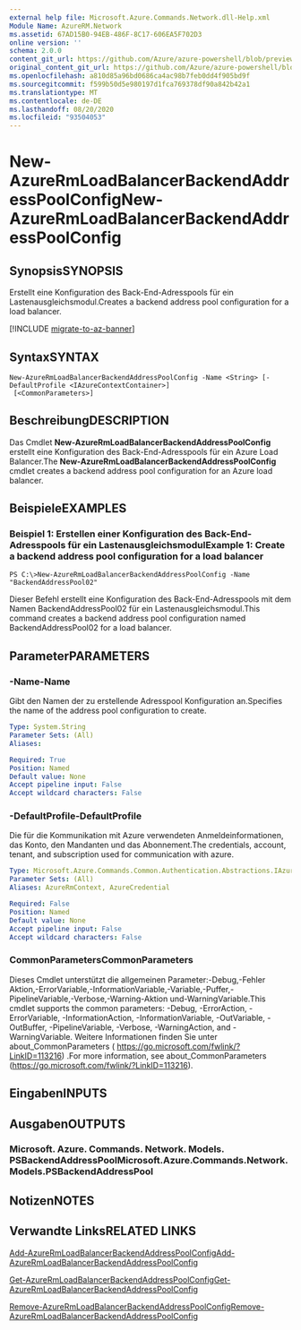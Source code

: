 ```yaml
---
external help file: Microsoft.Azure.Commands.Network.dll-Help.xml
Module Name: AzureRM.Network
ms.assetid: 67AD15B0-94EB-486F-8C17-606EA5F702D3
online version: ''
schema: 2.0.0
content_git_url: https://github.com/Azure/azure-powershell/blob/preview/src/ResourceManager/Network/Commands.Network/help/New-AzureRmLoadBalancerBackendAddressPoolConfig.md
original_content_git_url: https://github.com/Azure/azure-powershell/blob/preview/src/ResourceManager/Network/Commands.Network/help/New-AzureRmLoadBalancerBackendAddressPoolConfig.md
ms.openlocfilehash: a810d85a96bd0686ca4ac98b7feb0dd4f905bd9f
ms.sourcegitcommit: f599b50d5e980197d1fca769378df90a842b42a1
ms.translationtype: MT
ms.contentlocale: de-DE
ms.lasthandoff: 08/20/2020
ms.locfileid: "93504053"
---
```

# <span data-ttu-id="09a4a-101">New-AzureRmLoadBalancerBackendAddressPoolConfig</span><span class="sxs-lookup"><span data-stu-id="09a4a-101">New-AzureRmLoadBalancerBackendAddressPoolConfig</span></span>

## <span data-ttu-id="09a4a-102">Synopsis</span><span class="sxs-lookup"><span data-stu-id="09a4a-102">SYNOPSIS</span></span>
<span data-ttu-id="09a4a-103">Erstellt eine Konfiguration des Back-End-Adresspools für ein Lastenausgleichsmodul.</span><span class="sxs-lookup"><span data-stu-id="09a4a-103">Creates a backend address pool configuration for a load balancer.</span></span>

[!INCLUDE [migrate-to-az-banner](../../includes/migrate-to-az-banner.md)]

## <span data-ttu-id="09a4a-104">Syntax</span><span class="sxs-lookup"><span data-stu-id="09a4a-104">SYNTAX</span></span>

```
New-AzureRmLoadBalancerBackendAddressPoolConfig -Name <String> [-DefaultProfile <IAzureContextContainer>]
 [<CommonParameters>]
```

## <span data-ttu-id="09a4a-105">Beschreibung</span><span class="sxs-lookup"><span data-stu-id="09a4a-105">DESCRIPTION</span></span>
<span data-ttu-id="09a4a-106">Das Cmdlet **New-AzureRmLoadBalancerBackendAddressPoolConfig** erstellt eine Konfiguration des Back-End-Adresspools für ein Azure Load Balancer.</span><span class="sxs-lookup"><span data-stu-id="09a4a-106">The **New-AzureRmLoadBalancerBackendAddressPoolConfig** cmdlet creates a backend address pool configuration for an Azure load balancer.</span></span>

## <span data-ttu-id="09a4a-107">Beispiele</span><span class="sxs-lookup"><span data-stu-id="09a4a-107">EXAMPLES</span></span>

### <span data-ttu-id="09a4a-108">Beispiel 1: Erstellen einer Konfiguration des Back-End-Adresspools für ein Lastenausgleichsmodul</span><span class="sxs-lookup"><span data-stu-id="09a4a-108">Example 1: Create a backend address pool configuration for a load balancer</span></span>
```
PS C:\>New-AzureRmLoadBalancerBackendAddressPoolConfig -Name "BackendAddressPool02"
```

<span data-ttu-id="09a4a-109">Dieser Befehl erstellt eine Konfiguration des Back-End-Adresspools mit dem Namen BackendAddressPool02 für ein Lastenausgleichsmodul.</span><span class="sxs-lookup"><span data-stu-id="09a4a-109">This command creates a backend address pool configuration named BackendAddressPool02 for a load balancer.</span></span>

## <span data-ttu-id="09a4a-110">Parameter</span><span class="sxs-lookup"><span data-stu-id="09a4a-110">PARAMETERS</span></span>

### <span data-ttu-id="09a4a-111">-Name</span><span class="sxs-lookup"><span data-stu-id="09a4a-111">-Name</span></span>
<span data-ttu-id="09a4a-112">Gibt den Namen der zu erstellende Adresspool Konfiguration an.</span><span class="sxs-lookup"><span data-stu-id="09a4a-112">Specifies the name of the address pool configuration to create.</span></span>

```yaml
Type: System.String
Parameter Sets: (All)
Aliases: 

Required: True
Position: Named
Default value: None
Accept pipeline input: False
Accept wildcard characters: False
```

### <span data-ttu-id="09a4a-113">-DefaultProfile</span><span class="sxs-lookup"><span data-stu-id="09a4a-113">-DefaultProfile</span></span>
<span data-ttu-id="09a4a-114">Die für die Kommunikation mit Azure verwendeten Anmeldeinformationen, das Konto, den Mandanten und das Abonnement.</span><span class="sxs-lookup"><span data-stu-id="09a4a-114">The credentials, account, tenant, and subscription used for communication with azure.</span></span>

```yaml
Type: Microsoft.Azure.Commands.Common.Authentication.Abstractions.IAzureContextContainer
Parameter Sets: (All)
Aliases: AzureRmContext, AzureCredential

Required: False
Position: Named
Default value: None
Accept pipeline input: False
Accept wildcard characters: False
```

### <span data-ttu-id="09a4a-115">CommonParameters</span><span class="sxs-lookup"><span data-stu-id="09a4a-115">CommonParameters</span></span>
<span data-ttu-id="09a4a-116">Dieses Cmdlet unterstützt die allgemeinen Parameter:-Debug,-Fehler Aktion,-ErrorVariable,-InformationVariable,-Variable,-Puffer,-PipelineVariable,-Verbose,-Warning-Aktion und-WarningVariable.</span><span class="sxs-lookup"><span data-stu-id="09a4a-116">This cmdlet supports the common parameters: -Debug, -ErrorAction, -ErrorVariable, -InformationAction, -InformationVariable, -OutVariable, -OutBuffer, -PipelineVariable, -Verbose, -WarningAction, and -WarningVariable.</span></span> <span data-ttu-id="09a4a-117">Weitere Informationen finden Sie unter about_CommonParameters ( https://go.microsoft.com/fwlink/?LinkID=113216) .</span><span class="sxs-lookup"><span data-stu-id="09a4a-117">For more information, see about_CommonParameters (https://go.microsoft.com/fwlink/?LinkID=113216).</span></span>

## <span data-ttu-id="09a4a-118">Eingaben</span><span class="sxs-lookup"><span data-stu-id="09a4a-118">INPUTS</span></span>

## <span data-ttu-id="09a4a-119">Ausgaben</span><span class="sxs-lookup"><span data-stu-id="09a4a-119">OUTPUTS</span></span>

### <span data-ttu-id="09a4a-120">Microsoft. Azure. Commands. Network. Models. PSBackendAddressPool</span><span class="sxs-lookup"><span data-stu-id="09a4a-120">Microsoft.Azure.Commands.Network.Models.PSBackendAddressPool</span></span>

## <span data-ttu-id="09a4a-121">Notizen</span><span class="sxs-lookup"><span data-stu-id="09a4a-121">NOTES</span></span>

## <span data-ttu-id="09a4a-122">Verwandte Links</span><span class="sxs-lookup"><span data-stu-id="09a4a-122">RELATED LINKS</span></span>

[<span data-ttu-id="09a4a-123">Add-AzureRmLoadBalancerBackendAddressPoolConfig</span><span class="sxs-lookup"><span data-stu-id="09a4a-123">Add-AzureRmLoadBalancerBackendAddressPoolConfig</span></span>](./Add-AzureRmLoadBalancerBackendAddressPoolConfig.md)

[<span data-ttu-id="09a4a-124">Get-AzureRmLoadBalancerBackendAddressPoolConfig</span><span class="sxs-lookup"><span data-stu-id="09a4a-124">Get-AzureRmLoadBalancerBackendAddressPoolConfig</span></span>](./Get-AzureRmLoadBalancerBackendAddressPoolConfig.md)

[<span data-ttu-id="09a4a-125">Remove-AzureRmLoadBalancerBackendAddressPoolConfig</span><span class="sxs-lookup"><span data-stu-id="09a4a-125">Remove-AzureRmLoadBalancerBackendAddressPoolConfig</span></span>](./Remove-AzureRmLoadBalancerBackendAddressPoolConfig.md)


